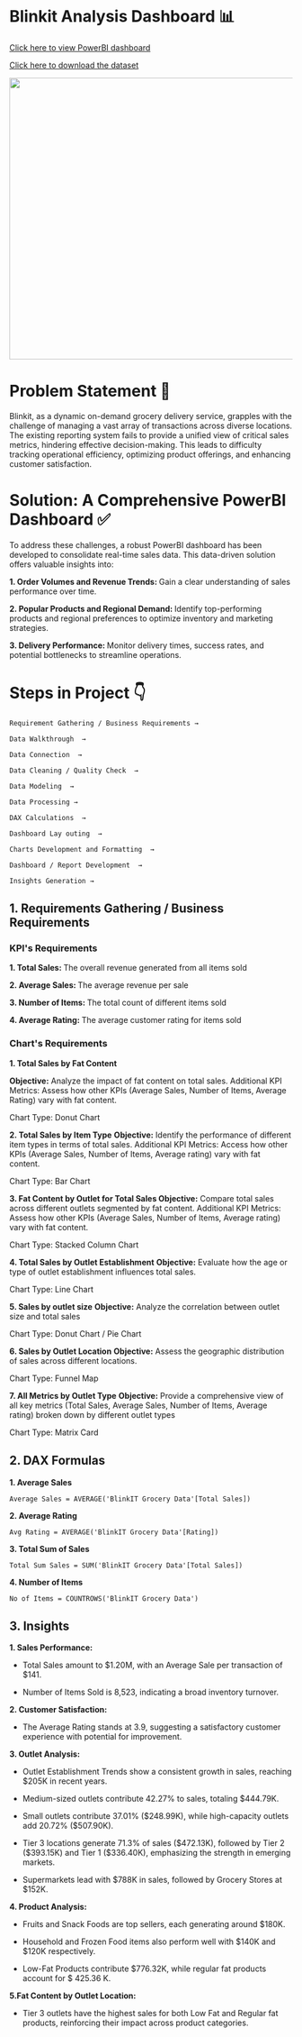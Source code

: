 # Blinkit Analysis Dashboard 📊

[Click here to view PowerBI dashboard](https://github.com/itzzkshitija/Blinkit-Analysis-Dashboard/blob/main/Blinkit_Dashboard.pbix)

[Click here to download the dataset](https://github.com/itzzkshitija/Blinkit-Analysis-Dashboard/blob/main/dataset.xlsx)

<img src="https://github.com/user-attachments/assets/720e9d06-cece-4eb0-9ff7-a6ae1746195e" width="900" height="500">

# Problem Statement 📌
Blinkit, as a dynamic on-demand grocery delivery service, grapples with the challenge of managing a vast array of transactions across diverse locations. The existing reporting system fails to provide a unified view of critical sales metrics, hindering effective decision-making. This leads to difficulty tracking operational efficiency, optimizing product offerings, and enhancing customer satisfaction.

# Solution: A Comprehensive PowerBI Dashboard ✅
To address these challenges, a robust PowerBI dashboard has been developed to consolidate real-time sales data. 
This data-driven solution offers valuable insights into:

<b>1. Order Volumes and Revenue Trends: </b> Gain a clear understanding of sales performance over time.

<b>2. Popular Products and Regional Demand: </b> Identify top-performing products and regional preferences to optimize inventory and marketing strategies.

<b>3. Delivery Performance: </b> Monitor delivery times, success rates, and potential bottlenecks to streamline operations.

# Steps in Project 👇
`Requirement Gathering / Business Requirements →` 

`Data Walkthrough  →` 

`Data Connection  →` 

`Data Cleaning / Quality Check  →` 

`Data Modeling  →` 

`Data Processing →` 

`DAX Calculations  →` 

`Dashboard Lay outing  →` 

`Charts Development and Formatting  →`  

`Dashboard / Report Development  →` 

`Insights Generation →`

## 1. Requirements Gathering / Business Requirements 

### KPI's Requirements
<b>1. Total Sales: </b> The overall revenue generated from all items sold

<b>2. Average Sales: </b> The average revenue per sale

<b>3. Number of Items: </b> The total count of different items sold

<b>4. Average Rating: </b> The average customer rating for items sold

### Chart's Requirements
<b>1. Total Sales by Fat Content</b>

<b>Objective:</b> Analyze the impact of fat content on total sales.
Additional KPI Metrics: Assess how other KPIs (Average Sales, Number of Items, Average Rating) vary with fat content.

Chart Type: Donut Chart

<b>2. Total Sales by Item Type</b> 
<b>Objective:</b> Identify the performance of different item types in terms of total sales.
Additional KPI Metrics: Access how other KPIs (Average Sales, Number of Items, Average rating) vary with fat content. 

Chart Type: Bar Chart

<b>3. Fat Content by Outlet for Total Sales </b> 
<b>Objective:</b> Compare total sales across different outlets segmented by fat content. 
Additional KPI Metrics: Assess how other KPIs (Average Sales, Number of Items, Average rating) vary with fat content. 

Chart Type: Stacked Column Chart

<b>4. Total Sales by Outlet Establishment</b> 
<b>Objective:</b> Evaluate how the age or type of outlet establishment influences total sales.

Chart Type: Line Chart

<b>5. Sales by outlet size</b> 
<b>Objective:</b> Analyze the correlation between outlet size and total sales

Chart Type: Donut Chart / Pie Chart

<b>6. Sales by Outlet Location</b> 
<b>Objective:</b> Assess the geographic distribution of sales across different locations. 

Chart Type: Funnel Map

<b>7. All Metrics by Outlet Type</b> 
<b>Objective:</b> Provide a comprehensive view of all key metrics (Total Sales, Average Sales, Number of Items, Average rating) broken down by different outlet types

Chart Type: Matrix Card

## 2. DAX Formulas
<b>1. Average Sales </b>

`Average Sales = AVERAGE('BlinkIT Grocery Data'[Total Sales])`

<b>2. Average Rating </b>

`Avg Rating = AVERAGE('BlinkIT Grocery Data'[Rating])`

<b>3. Total Sum of Sales </b>

`Total Sum Sales = SUM('BlinkIT Grocery Data'[Total Sales])`

<b>4. Number of Items </b>

`No of Items = COUNTROWS('BlinkIT Grocery Data')`

## 3. Insights 
<b>1. Sales Performance: </b>
<ul><li>Total Sales amount to $1.20M, with an Average Sale per transaction of $141.</li></ul>

<ul><li>Number of Items Sold is 8,523, indicating a broad inventory turnover.</li></ul>

<b>2. Customer Satisfaction: </b>
<ul><li>The Average Rating stands at 3.9, suggesting a satisfactory customer experience with potential for improvement.
</li></ul>

<b>3. Outlet Analysis: </b>
<ul><li>Outlet Establishment Trends show a consistent growth in sales, reaching $205K in recent years.</li></ul>

<ul><li>Medium-sized outlets contribute 42.27% to sales, totaling $444.79K.</li></ul>

<ul><li>Small outlets contribute 37.01% ($248.99K), while high-capacity outlets add 20.72% ($507.90K).</li></ul>

<ul><li>Tier 3 locations generate 71.3% of sales ($472.13K), followed by Tier 2 ($393.15K) and Tier 1 ($336.40K), emphasizing the strength in emerging markets.</li></ul>

<ul><li>Supermarkets lead with $788K in sales, followed by Grocery Stores at $152K.</li></ul>

<b>4. Product Analysis: </b> 
<ul><li>Fruits and Snack Foods are top sellers, each generating around $180K.</li></ul>

<ul><li>Household and Frozen Food items also perform well with $140K and $120K respectively.</li></ul>

<ul><li>Low-Fat Products contribute $776.32K, while regular fat products account for $ 425.36 K.</li></ul>

<b>5.Fat Content by Outlet Location:</b>
<ul><li>Tier 3 outlets have the highest sales for both Low Fat and Regular fat products, reinforcing their impact across product categories.</li></ul>



